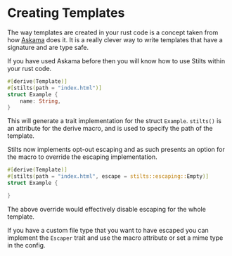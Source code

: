 # Creating Templates

The way templates are created in your rust code is a concept
taken from how [Askama](https://github.com/djc/askama) does it.
It is a really clever way to write templates that have a signature
and are type safe.

If you have used Askama before then you will know how to use Stilts
within your rust code.

```rust
#[derive(Template)]
#[stilts(path = "index.html")]
struct Example {
    name: String,
}
```

This will generate a trait implementation for the struct `Example`.
`stilts()` is an attribute for the derive macro, and is used to
specify the path of the template.

Stilts now implements opt-out escaping and as such presents an
option for the macro to override the escaping implementation.

```rust
#[derive(Template)]
#[stilts(path = "index.html", escape = stilts::escaping::Empty)]
struct Example {

}
```
The above override would effectively disable escaping for the whole template.

If you have a custom file type that you want to have escaped you can implement
the `Escaper` trait and use the macro attribute or set a mime type in the config.
